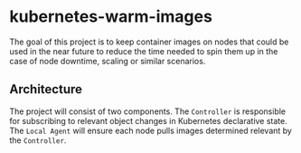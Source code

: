 # kubernetes-warm-images

The goal of this project is to keep container images on nodes that could be used in the near future to reduce the time needed to spin them up in the case of node downtime, scaling or similar scenarios.

## Architecture

The project will consist of two components. The `Controller` is responsible for subscribing to relevant object changes in Kubernetes declarative state. The `Local Agent` will ensure each node pulls images determined relevant by the `Controller`.

